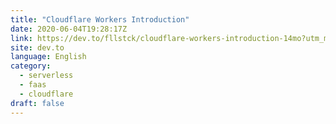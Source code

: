```yaml
---
title: "Cloudflare Workers Introduction"
date: 2020-06-04T19:28:17Z
link: https://dev.to/fllstck/cloudflare-workers-introduction-14mo?utm_medium=RSS&utm_source=news.12bit.vn
site: dev.to
language: English
category:
  - serverless
  - faas
  - cloudflare
draft: false
---
```

